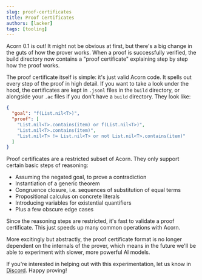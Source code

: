 ```yaml
---
slug: proof-certificates
title: Proof Certificates
authors: [lacker]
tags: [tooling]
---
```


Acorn 0.1 is out! It might not be obvious at first, but there's a big change in the guts of how the prover works. When a proof is successfully verified, the build directory now contains a "proof certificate" explaining step by step how the proof works.

<!-- truncate -->

The proof certificate itself is simple: it's just valid Acorn code. It spells out every step of the proof in high detail. If you want to take a look under the hood, the certificates are kept in `.jsonl` files in the `build` directory, or alongside your `.ac` files if you don't have a `build` directory. They look like:

```json
{
  "goal": "f(List.nil<T>)",
  "proof": [
    "List.nil<T>.contains(item) or f(List.nil<T>)",
    "List.nil<T>.contains(item)",
    "List.nil<T> != List.nil<T> or not List.nil<T>.contains(item)"
  ]
}
```

Proof certificates are a restricted subset of Acorn. They only support certain basic steps of reasoning:

- Assuming the negated goal, to prove a contradiction
- Instantiation of a generic theorem
- Congruence closure, i.e. sequences of substitution of equal terms
- Propositional calculus on concrete literals
- Introducing variables for existential quantifiers
- Plus a few obscure edge cases

Since the reasoning steps are restricted, it's fast to validate a proof certificate. This just speeds up many common operations with Acorn.

More excitingly but abstractly, the proof certificate format is no longer dependent on the internals of the prover, which means in the future we'll be able to experiment with slower, more powerful AI models.

If you're interested in helping out with this experimentation, let us know in [Discord](https://discord.gg/RqXxaye4MC). Happy proving!
